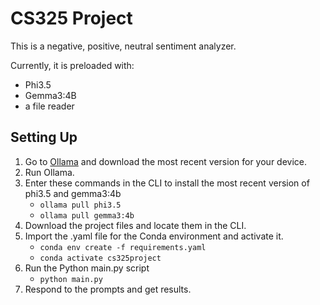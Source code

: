 # CS325 Project

This is a negative, positive, neutral sentiment analyzer.

Currently, it is preloaded with:
- Phi3.5
- Gemma3:4B
- a file reader

## Setting Up

1. Go to [Ollama](https://ollama.com/download) and download the most recent version for your device.
2. Run Ollama.
3. Enter these commands in the CLI to install the most recent version of phi3.5 and gemma3:4b
    - <code>ollama pull phi3.5</code>
    - <code>ollama pull gemma3:4b</code>
4. Download the project files and locate them in the CLI.
5. Import the .yaml file for the Conda environment and activate it.
    - <code>conda env create -f requirements.yaml</code>
    - <code>conda activate cs325project</code>
6. Run the Python main.py script
    - <code>python main.py</code>
7. Respond to the prompts and get results.